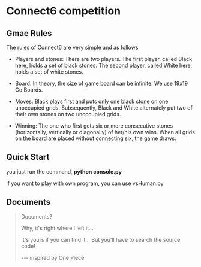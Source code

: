 # Connect6 competition

## Gmae Rules

  The rules of Connect6 are very simple and as follows

  - Players and stones: There are two players.
    The first player, called Black here, holds a set of black stones.
    The second player, called White here, holds a set of white stones.

  - Board: In theory, the size of game board can be infinite.
    We use 19x19 Go Boards.

  - Moves:  Black plays first and puts only one black stone on one unoccupied grids.
    Subsequently, Black and White alternately put two of their own stones on two unoccupied grids.

  - Winning: The one who first gets six or more consecutive stones (horizontally, vertically or diagonally) of her/his own wins.
    When all grids on the board are placed without connecting six, the game draws.

## Quick Start

  you just run the command, **python console.py**

  if you want to play with own program, you can use vsHuman.py

## Documents

>  Documents?
>
>  Why, it's right where I left it...
>
>  It's yours if you can find it...
>  But you'll have to search the source code!
>
>  --- inspired by One Piece
